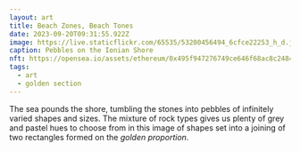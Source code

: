 ```yaml
---
layout: art
title: Beach Zones, Beach Tones
date: 2023-09-20T09:31:55.922Z
image: https://live.staticflickr.com/65535/53200456494_6cfce22253_h_d.jpg
caption: Pebbles on the Ionian Shore
nft: https://opensea.io/assets/ethereum/0x495f947276749ce646f68ac8c248420045cb7b5e/48162648330355413914028108631647327469322174667090404439099707901908969586692/
tags:
  - art
  - golden section
---
```

The sea pounds the shore, tumbling the stones into pebbles of infinitely varied shapes and sizes. The mixture of rock types gives us plenty of grey and pastel hues to choose from in this image of shapes set into a joining of two rectangles formed on the *golden proportion*.